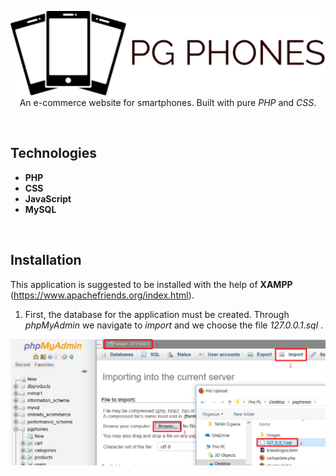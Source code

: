 <p align="center">
  <img src="./pgphones/images/logo.png"/> <br> 
  An e-commerce website for smartphones. Built with pure <i>PHP</i> and <i>CSS</i>.
</p>
<br> 

## Technologies
* **PHP**
* **CSS**
* **JavaScript**
* **MySQL**
<br>

## Installation
This application is suggested to be installed with the help of **XAMPP** (https://www.apachefriends.org/index.html).

1. First, the database for the application must be created. Through _phpMyAdmin_ we navigate to _import_ and we choose the file _127.0.0.1.sql_ .
<p align="center"> <img src="./img_for_readme/dbinst.png"/ width="650"> <br> </p>
<br> 
